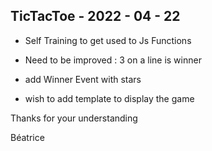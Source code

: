 ## TicTacToe - 2022 - 04 - 22

- Self Training to get used to Js Functions 

- Need to be improved : 3 on a line is winner 

- add Winner Event with stars

- wish to add template to display the game

Thanks for your understanding

Béatrice
